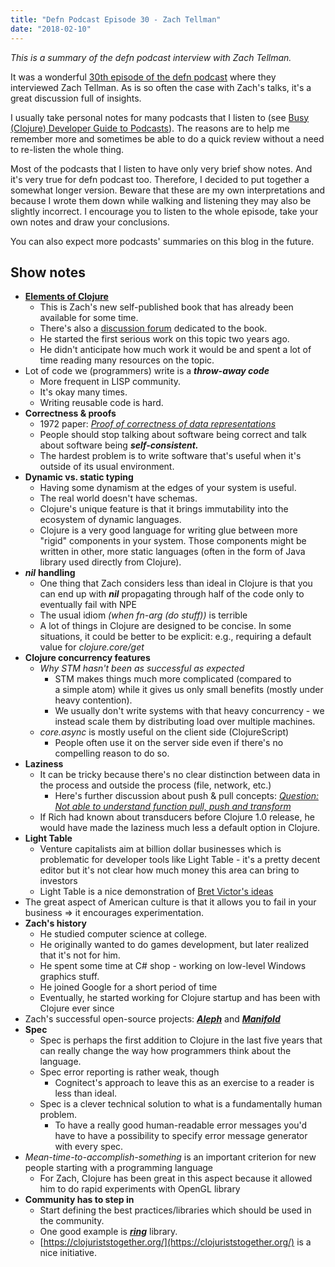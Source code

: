 ```yaml
---
title: "Defn Podcast Episode 30 - Zach Tellman"
date: "2018-02-10"
---
```


_This is a summary of the defn podcast interview with Zach Tellman._

It was a wonderful [30th episode of the defn podcast](http://defn.audio/episodes/2018/01/27/zach-tellman.html) where they interviewed Zach Tellman. As is so often the case with Zach's talks, it's a great discussion full of insights.

I usually take personal notes for many podcasts that I listen to (see [Busy (Clojure) Developer Guide to Podcasts](https://curiousprogrammer.net/2017/09/18/busy-clojure-developer-guide-to-podcasts/)). The reasons are to help me remember more and sometimes be able to do a quick review without a need to re-listen the whole thing.

Most of the podcasts that I listen to have only very brief show notes. And it's very true for defn podcast too. Therefore, I decided to put together a somewhat longer version. Beware that these are my own interpretations and because I wrote them down while walking and listening they may also be slightly incorrect. I encourage you to listen to the whole episode, take your own notes and draw your conclusions.

You can also expect more podcasts' summaries on this blog in the future.

## Show notes

- **[Elements of Clojure](http://elementsofclojure.com/)**
    - This is Zach's new self-published book that has already been available for some time.
    - There's also a [discussion forum](https://groups.google.com/forum/#!forum/elements-of-clojure) dedicated to the book.
    - He started the first serious work on this topic two years ago.
    - He didn't anticipate how much work it would be and spent a lot of time reading many resources on the topic.
- Lot of code we (programmers) write is a _**throw-away code**_
    - More frequent in LISP community.
    - It's okay many times.
    - Writing reusable code is hard.
- **Correctness & proofs**
    - 1972 paper: [_Proof of correctness of data representations_](https://link.springer.com/article/10.1007/BF00289507)
    - People should stop talking about software being correct and talk about software being _**self-consistent.**_
    - The hardest problem is to write software that's useful when it's outside of its usual environment.
- **Dynamic vs. static typing**
    - Having some dynamism at the edges of your system is useful.
    - The real world doesn't have schemas.
    - Clojure's unique feature is that it brings immutability into the ecosystem of dynamic languages.
    - Clojure is a very good language for writing glue between more "rigid" components in your system. Those components might be written in other, more static languages (often in the form of Java library used directly from Clojure).
- _**nil**_ **handling**
    - One thing that Zach considers less than ideal in Clojure is that you can end up with _**nil**_ propagating through half of the code only to eventually fail with NPE
    - The usual idiom _(when fn-arg (do stuff))_ is terrible
    - A lot of things in Clojure are designed to be concise. In some situations, it could be better to be explicit: e.g., requiring a default value for _clojure.core/get_
- **Clojure concurrency features**
    - _Why STM hasn't been as successful as expected_
        - STM makes things much more complicated (compared to a simple atom) while it gives us only small benefits (mostly under heavy contention).
        - We usually don't write systems with that heavy concurrency - we instead scale them by distributing load over multiple machines.
    - _core.async_ is mostly useful on the client side (ClojureScript)
        - People often use it on the server side even if there's no compelling reason to do so.
- **Laziness**
    - It can be tricky because there's no clear distinction between data in the process and outside the process (file, network, etc.)
        - Here's further discussion about push & pull concepts: [_Question: Not able to understand function pull, push and transform_](https://groups.google.com/forum/#!msg/elements-of-clojure/qPd--oNq7IU/vEXNtvsPAgAJ)
    - If Rich had known about transducers before Clojure 1.0 release, he would have made the laziness much less a default option in Clojure.
- **Light Table**
    - Venture capitalists aim at billion dollar businesses which is problematic for developer tools like Light Table - it's a pretty decent editor but it's not clear how much money this area can bring to investors
    - Light Table is a nice demonstration of [Bret Victor's ideas](https://www.youtube.com/watch?v=PUv66718DII)
- The great aspect of American culture is that it allows you to fail in your business => it encourages experimentation.
- **Zach's history**
    - He studied computer science at college.
    - He originally wanted to do games development, but later realized that it's not for him.
    - He spent some time at C# shop - working on low-level Windows graphics stuff.
    - He joined Google for a short period of time
    - Eventually, he started working for Clojure startup and has been with Clojure ever since
- Zach's successful open-source projects: [_**Aleph**_](https://github.com/ztellman/aleph) and _[**Manifold**](https://github.com/ztellman/manifold)_
- **Spec**
    - Spec is perhaps the first addition to Clojure in the last five years that can really change the way how programmers think about the language.
    - Spec error reporting is rather weak, though
        - Cognitect's approach to leave this as an exercise to a reader is less than ideal.
    - Spec is a clever technical solution to what is a fundamentally human problem.
        - To have a really good human-readable error messages you'd have to have a possibility to specify error message generator with every spec.
- _Mean-time-to-accomplish-something_ is an important criterion for new people starting with a programming language
    - For Zach, Clojure has been great in this aspect because it allowed him to do rapid experiments with OpenGL library
- **Community has to step in**
    - Start defining the best practices/libraries which should be used in the community.
    - One good example is [_**ring**_](https://github.com/ring-clojure/ring) library.
    - [https://clojuriststogether.org/](https://clojuriststogether.org/) is a nice initiative.
